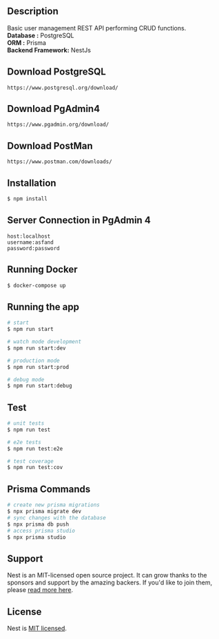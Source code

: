 
## Description
Basic user management REST API performing CRUD functions.<br>
<b>Database :</b> PostgreSQL<br>
<b>ORM :</b> Prisma<br>
<b>Backend Framework:</b> NestJs

## Download PostgreSQL
```
https://www.postgresql.org/download/
```
## Download PgAdmin4
```
https://www.pgadmin.org/download/
```
## Download PostMan
```
https://www.postman.com/downloads/
```

## Installation

```bash
$ npm install
```
## Server Connection in PgAdmin 4
```
host:localhost
username:asfand
password:password
```

## Running Docker
```bash
$ docker-compose up
```
## Running the app

```bash
# start
$ npm run start

# watch mode development
$ npm run start:dev

# production mode
$ npm run start:prod

# debug mode
$ npm run start:debug
```


## Test

```bash
# unit tests
$ npm run test

# e2e tests
$ npm run test:e2e

# test coverage
$ npm run test:cov
```
## Prisma Commands
```bash
# create new prisma migrations
$ npx prisma migrate dev
# sync changes with the database
$ npx prisma db push
# access prisma studio
$ npx prisma studio
```


## Support

Nest is an MIT-licensed open source project. It can grow thanks to the sponsors and support by the amazing backers. If you'd like to join them, please [read more here](https://docs.nestjs.com/support).

## License

Nest is [MIT licensed](LICENSE).
